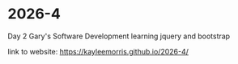 # 2026-4
Day 2 Gary's Software Development learning jquery and bootstrap

link to website: https://kayleemorris.github.io/2026-4/
